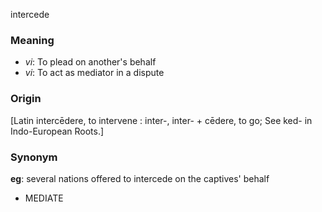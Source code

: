 intercede
### Meaning
+ _vi_: To plead on another's behalf
+ _vi_: To act as mediator in a dispute

### Origin

[Latin intercēdere, to intervene : inter-, inter- + cēdere, to go; See ked- in Indo-European Roots.]

### Synonym

__eg__: several nations offered to intercede on the captives' behalf

+ MEDIATE


